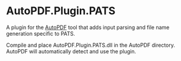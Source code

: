 # AutoPDF.Plugin.PATS

A plugin for the [AutoPDF](https://github.com/jfredrickson5/AutoPDF) tool that
adds input parsing and file name generation specific to PATS.

Compile and place AutoPDF.Plugin.PATS.dll in the AutoPDF directory. AutoPDF
will automatically detect and use the plugin.
